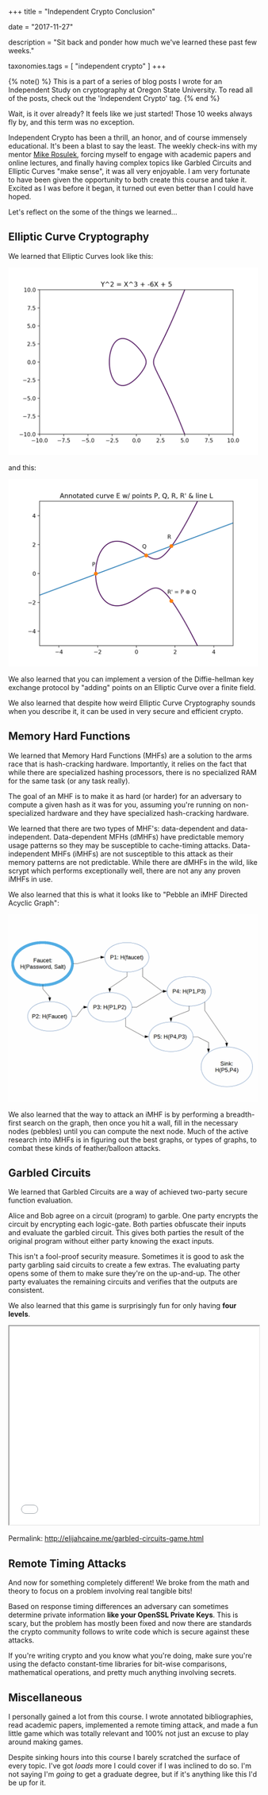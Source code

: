 +++
title = "Independent Crypto Conclusion"

date = "2017-11-27"

description = "Sit back and ponder how much we've learned these past few weeks."

taxonomies.tags = [
    "independent crypto"
]
+++

{% note() %}
This is a part of a series of blog posts I wrote for an Independent Study on cryptography at Oregon State University.
To read all of the posts, check out the 'Independent Crypto' tag.
{% end %}

Wait, is it over already? It feels like we just started! Those 10 weeks always fly by, and this term was no exception.

Independent Crypto has been a thrill, an honor, and of course immensely educational.
It's been a blast to say the least.
The weekly check-ins with my mentor [Mike Rosulek](http://web.engr.oregonstate.edu/~rosulekm/), forcing myself to engage with academic papers and online lectures, and finally having complex topics like Garbled Circuits and Elliptic Curves "make sense", it was all very enjoyable.
I am very fortunate to have been given the opportunity to both create this course and take it.
Excited as I was before it began, it turned out even better than I could have hoped.

Let's reflect on the some of the things we learned...

## Elliptic Curve Cryptography

We learned that Elliptic Curves look like this:

![A straight forward ECC.](/images/independent-crypto/ecc-1.png)

and this:

![ECC with the line L illustrated](/images/independent-crypto/ecc-3.png)

We also learned that you can implement a version of the Diffie-hellman key exchange protocol by "adding" points on an Elliptic Curve over a finite field.

We also learned that despite how weird Elliptic Curve Cryptography sounds when you describe it, it can be used in very secure and efficient crypto.

## Memory Hard Functions

We learned that Memory Hard Functions (MHFs) are a solution to the arms race that is hash-cracking hardware.
Importantly, it relies on the fact that while there are specialized hashing processors, there is no specialized RAM for the same task (or any task really).

The goal of an MHF is to make it as hard (or harder) for an adversary to compute a given hash as it was for you, assuming you're running on non-specialized hardware and they have specialized hash-cracking hardware.

We learned that there are two types of MHF's: data-dependent and data-independent.
Data-dependent MFHs (dMHFs) have predictable memory usage patterns so they may be susceptible to cache-timing attacks.
Data-independent MHFs (iMHFs) are not susceptible to this attack as their memory patterns are not predictable.
While there are dMHFs in the wild, like scrypt which performs exceptionally well, there are not any any proven iMHFs in use.

We also learned that this is what it looks like to "Pebble an iMHF Directed Acyclic Graph":

![Animated DAG traversal.](/images/independent-crypto/dag-animated.gif)

We also learned that the way to attack an iMHF is by performing a breadth-first search on the graph, then once you hit a wall, fill in the
necessary nodes (pebbles) until you can compute the next node.
Much of the active research into iMHFs is in figuring out the best graphs, or types of graphs, to combat these kinds of feather/balloon attacks.

## Garbled Circuits

We learned that Garbled Circuits are a way of achieved two-party secure function evaluation.

Alice and Bob agree on a circuit (program) to garble.
One party encrypts the circuit by encrypting each logic-gate.
Both parties obfuscate their inputs and evaluate the garbled circuit.
This gives both parties the result of the original program without either party knowing the exact inputs.

This isn't a fool-proof security measure.
Sometimes it is good to ask the party garbling said circuits to create a few extras.
The evaluating party opens some of them to make sure they're on the up-and-up.
The other party evaluates the remaining circuits and verifies that the outputs are consistent.

We also learned that this game is surprisingly fun for only having **four levels**.

<iframe src="/garbled-circuits-game.html" height="400px" width="100%"></iframe>

Permalink: <http://elijahcaine.me/garbled-circuits-game.html>

## Remote Timing Attacks

And now for something completely different!
We broke from the math and theory to focus on a problem involving real tangible bits!

Based on response timing differences an adversary can sometimes determine private information **like your OpenSSL Private Keys**.
This is scary, but the problem has mostly been fixed and now there are standards the crypto community follows to write code which is secure against these attacks.

If you're writing crypto and you know what you're doing, make sure you're using the defacto constant-time libraries for bit-wise comparisons, mathematical operations, and pretty much anything involving secrets.

## Miscellaneous

I personally gained a lot from this course.
I wrote annotated bibliographies, read academic papers, implemented a remote timing attack, and made a fun little game which was totally relevant and 100% not just an excuse to play around making games.

Despite sinking hours into this course I barely scratched the surface of every topic.
I've got *loads* more I could cover if I was inclined to do so.
I'm not saying I'm *going* to get a graduate degree, but if it's anything like this I'd be up for it.
